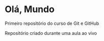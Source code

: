 # Olá, Mundo
 Primeiro repositório do curso de Git e GitHub

 Repositório criado durante uma aula ao vivo